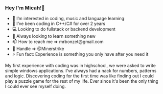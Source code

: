 <h3>Hey I'm Micah!👋</h3>
<ul>
  <li>👀 I’m interested in coding, music and language learning</li>
  <li>👾 I’ve been coding in C++/C# for over 2 years</li>
  <li>💻 Looking to do fullstack or backend development</li>
  <li>🌱 Always looking to learn something new</li>
  <li>📫 How to reach me => mrbonzet@gmail.com</li>
  <li>👋 Handle => @Minerstrike</li>
  <li>⚡ Fun fact: Experience is something you only have after you need it</li>
</ul>

My first experience with coding was in highschool, we were asked to write simple windows applications. I've always had a nack for numbers, patterns and logic. Discovering coding for the first time was like finding out I could play a puzzle game for the rest of my life. Ever since it's been the only thing I could ever see myself doing.

<!---
Minerstrike/Minerstrike is a ✨ special ✨ repository because its `README.md` (this file) appears on your GitHub profile.
You can click the Preview link to take a look at your changes.
--->
